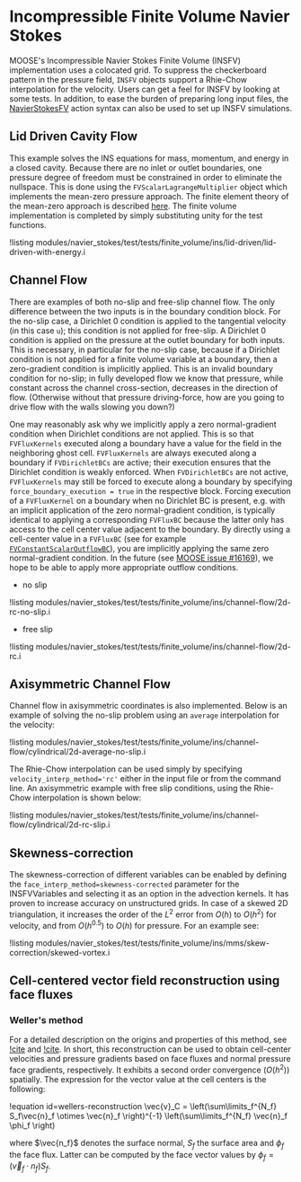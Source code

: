 # Incompressible Finite Volume Navier Stokes

MOOSE's Incompressible Navier Stokes Finite Volume (INSFV) implementation uses a
colocated grid. To suppress the checkerboard pattern in the pressure field,
`INSFV` objects support a Rhie-Chow interpolation for the velocity. Users can get
a feel for INSFV by looking at some tests. In addition, to ease the burden of
preparing long input files, the [NavierStokesFV](/Modules/NavierStokesFV/index.md)
action syntax can also be used to set up INSFV simulations.

## Lid Driven Cavity Flow

This example solves the INS equations for mass, momentum, and energy in a closed
cavity. Because there are no inlet or outlet boundaries, one pressure degree of
freedom must be constrained in order to eliminate the nullspace. This is done
using the `FVScalarLagrangeMultiplier` object which implements the
mean-zero pressure approach. The finite element theory of the mean-zero approach
is described
[here](https://github.com/idaholab/large_media/blob/master/framework/scalar_constraint_kernel.pdf). The
finite volume implementation is completed by simply substituting unity for the
test functions.

!listing modules/navier_stokes/test/tests/finite_volume/ins/lid-driven/lid-driven-with-energy.i

## Channel Flow

There are examples of both no-slip and free-slip channel flow. The only
difference between the two inputs is in the boundary condition block. For the
no-slip case, a Dirichlet 0 condition is applied to the tangential velocity (in
this case `u`); this condition is not applied for free-slip. A Dirichlet 0
condition is applied on the pressure at the outlet boundary for both
inputs. This is necessary, in particular for the no-slip case, because if a
Dirichlet condition is not applied for a finite volume variable at a boundary,
then a zero-gradient condition is implicitly applied. This is an invalid
boundary condition for no-slip; in fully developed flow we know that pressure,
while constant across the channel cross-section, decreases in the direction of
flow. (Otherwise without that pressure driving-force, how are you going to drive
flow with the walls slowing you down?)

One may reasonably ask why we implicitly apply a zero normal-gradient condition when
Dirichlet conditions are not applied. This is so that `FVFluxKernels` executed
along a boundary have a value for the field in the neighboring ghost
cell. `FVFluxKernels` are always executed along a boundary if `FVDirichletBCs`
are active; their execution ensures that the Dirichlet condition is weakly
enforced. When `FVDirichletBCs` are not active, `FVFluxKernels` may still be
forced to execute along a boundary by specifying
`force_boundary_execution = true` in the respective block. Forcing execution of a
`FVFluxKernel` on a boundary when no Dirichlet BC is present, e.g. with an
implicit application of the zero normal-gradient condition, is typically identical to
applying a corresponding `FVFluxBC` because the latter only has access to the
cell center value adjacent to the boundary. By directly using a cell-center value
in a `FVFluxBC` (see for example
[`FVConstantScalarOutflowBC`](/FVConstantScalarOutflowBC.md)), you are implicitly applying
the same zero normal-gradient condition. In the future (see
[MOOSE issue #16169](https://github.com/idaholab/moose/issues/16169)), we hope to be able to apply
more appropriate outflow conditions.

- no slip

!listing modules/navier_stokes/test/tests/finite_volume/ins/channel-flow/2d-rc-no-slip.i

- free slip

!listing modules/navier_stokes/test/tests/finite_volume/ins/channel-flow/2d-rc.i


## Axisymmetric Channel Flow

Channel flow in axisymmetric coordinates is also implemented. Below is an
example of solving the no-slip problem using an `average` interpolation for the
velocity:

!listing modules/navier_stokes/test/tests/finite_volume/ins/channel-flow/cylindrical/2d-average-no-slip.i

The Rhie-Chow interpolation can be used simply by specifying
`velocity_interp_method='rc'` either in the input file or from the command
line. An axisymmetric example with free slip conditions, using the Rhie-Chow
interpolation is shown below:

!listing modules/navier_stokes/test/tests/finite_volume/ins/channel-flow/cylindrical/2d-rc-slip.i

## Skewness-correction

The skewness-correction of different variables can be enabled by defining the
`face_interp_method=skewness-corrected` parameter for the INSFVVariables and
selecting it as an option in the advection kernels. It has proven to increase
accuracy on unstructured grids. In case of a skewed 2D triangulation, it
increases the order of the $L^2$ error from $O(h)$ to $O(h^2)$ for velocity, and from
$O(h^{0.5})$ to $O(h)$ for pressure. For an example see:

!listing modules/navier_stokes/test/tests/finite_volume/ins/mms/skew-correction/skewed-vortex.i

## Cell-centered vector field reconstruction using face fluxes

### Weller's method

For a detailed description on the origins and properties of this method, see
[!cite](weller2014non) and [!cite](aguerre2018oscillation). In short, this reconstruction
can be used to obtain cell-center velocities and pressure gradients based on face fluxes and
normal pressure face gradients, respectively. It exhibits a second order convergence ($O(h^2)$)
spatially. The expression for the vector value at the cell centers is the following:

!equation id=wellers-reconstruction
\vec{v}_C = \left(\sum\limits_f^{N_f} S_f\vec{n}_f \otimes \vec{n}_f \right)^{-1} \left(\sum\limits_f^{N_f} \vec{n}_f \phi_f \right)

where $\vec{n_f}$ denotes the surface normal, $S_f$ the surface area and $\phi_f$ the
face flux. Latter can be computed by the face vector values by $\phi_f = (\vec{v}_f \cdot n_f) S_f$.

